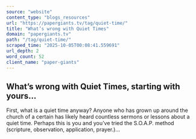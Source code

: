 ```yaml
---
source: "website"
content_type: "blogs_resources"
url: "https://papergiants.tv/tag/quiet-time/"
title: "What’s wrong with Quiet Times"
domain: "papergiants.tv"
path: "/tag/quiet-time/"
scraped_time: "2025-10-05T00:08:41.559691"
url_depth: 2
word_count: 52
client_name: "paper-giants"
---
```


## What’s wrong with Quiet Times, starting with yours…

First, what is a quiet time anyway? Anyone who has grown up around the church of a certain has likely heard countless sermons or lessons about a quiet time. Perhaps this is you and you’ve tried the S.O.A.P. method (scripture, observation, application, prayer.)...
